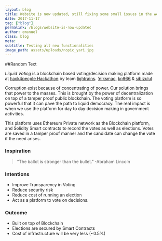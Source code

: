```yaml
---
layout: blog
title: Website is now updated, still fixing some small issues in the website"
date: 2017-11-17
tag: ["blog"]
permalink: /blogs/website-is-now-updated
author: emanuel
class: blog
meta: 
subtitle: Testing all new functionalities
image_path: assets/uploads/nopic_yari.jpg
--- 
```

##Random Text

*Liquid Voting* is a blockchain based voting/decision making platform made at [hack4people Hackathon](http://hack4people.com) by team  [lightrains](https://lightrains.com). ([niksmac](https://github.com/niksmac), [kp666](https://github.com/kp666) & [sibizulu](https://github.com/sibizulu))

Corruption exist because of concentrating of power. Our solution brings that power to the masses. This is brought by the power of decentralization on top of a tamper proof public blockchain. The voting platform is so powerful that it can pave the path to liquid democracy. The real impact is when we use the platform for day to day decision making in government activities.

This platform uses Ethereum Private network as the Blockchain platform, and Solidity Smart contracts to record the votes as well as elections. Votes are saved in a tamper proof manner and the candidate can change the vote if the need arises.

### Inspiration
> “The ballot is stronger than the bullet.”
> -Abraham Lincoln

### Intentions

* Improve Transparency in Voting
* Reduce security risk
* Reduce cost of running an election
* Act as a platform to vote on decisions.

### Outcome

* Built on top of Blockchain
* Elections are secured by Smart Contracts
* Cost of infrastructure will be very less (~0.5%)